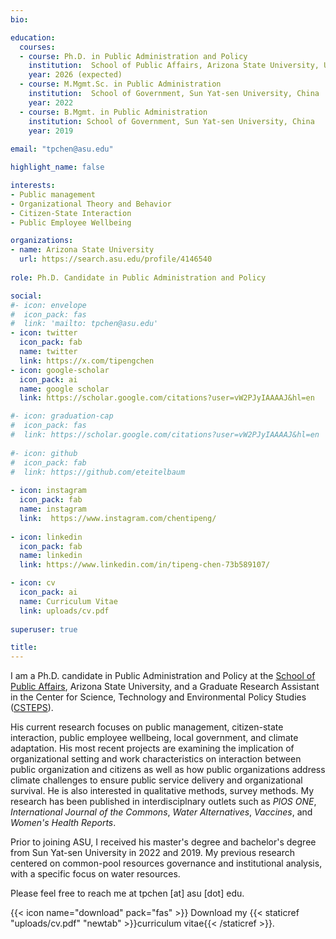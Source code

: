```yaml
---
bio: 

education:
  courses:
  - course: Ph.D. in Public Administration and Policy
    institution:  School of Public Affairs, Arizona State University, USA
    year: 2026 (expected)
  - course: M.Mgmt.Sc. in Public Administration 
    institution:  School of Government, Sun Yat-sen University, China
    year: 2022
  - course: B.Mgmt. in Public Administration
    institution: School of Government, Sun Yat-sen University, China
    year: 2019
    
email: "tpchen@asu.edu"

highlight_name: false

interests:
- Public management
- Organizational Theory and Behavior
- Citizen-State Interaction
- Public Employee Wellbeing

organizations:
- name: Arizona State University
  url: https://search.asu.edu/profile/4146540
  
role: Ph.D. Candidate in Public Administration and Policy  

social:
#- icon: envelope
#  icon_pack: fas
#  link: 'mailto: tpchen@asu.edu'
- icon: twitter
  icon_pack: fab
  name: twitter
  link: https://x.com/tipengchen
- icon: google-scholar
  icon_pack: ai
  name: google scholar
  link: https://scholar.google.com/citations?user=vW2PJyIAAAAJ&hl=en

#- icon: graduation-cap
#  icon_pack: fas
#  link: https://scholar.google.com/citations?user=vW2PJyIAAAAJ&hl=en
  
#- icon: github
#  icon_pack: fab
#  link: https://github.com/eteitelbaum
  
- icon: instagram
  icon_pack: fab
  name: instagram
  link:  https://www.instagram.com/chentipeng/
  
- icon: linkedin
  icon_pack: fab
  name: linkedin
  link: https://www.linkedin.com/in/tipeng-chen-73b589107/

- icon: cv
  icon_pack: ai
  name: Curriculum Vitae
  link: uploads/cv.pdf
  
superuser: true

title: 
---
```



I am a Ph.D. candidate in Public Administration and Policy at the [School of Public Affairs](https://spa.asu.edu/), Arizona State University, and a Graduate Research Assistant in the Center for Science, Technology and Environmental Policy Studies ([CSTEPS](https://csteps.asu.edu/)).

His current research focuses on public management, citizen-state interaction, public employee wellbeing, local government, and climate adaptation. His most recent projects are examining the implication of organizational setting and work characteristics on interaction between public organization and citizens as well as how public organizations address climate challenges to ensure public service delivery and organizational survival.  He is also interested in qualitative methods, survey methods. My research has been published in interdisciplnary outlets such as *PlOS ONE*, *International Journal of the Commons*, *Water Alternatives*, *Vaccines*, and *Women's Health Reports*.

Prior to joining ASU, I received his master's degree and bachelor's degree from Sun Yat-sen University in 2022 and 2019. My previous research centered on common-pool resources governance and institutional analysis, with a specific focus on water resources.

Please feel free to reach me at tpchen [at] asu [dot] edu.

{{< icon name="download" pack="fas" >}} Download my {{< staticref "uploads/cv.pdf" "newtab" >}}curriculum vitae{{< /staticref >}}.
